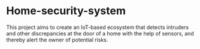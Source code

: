 # Home-security-system
This project aims to create an IoT-based ecosystem that  detects intruders and other discrepancies at the door of a home with the help of sensors, and  thereby alert the owner of potential risks.
